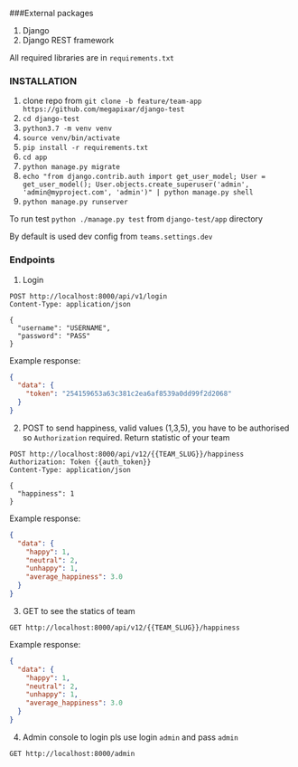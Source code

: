 ###External packages

1. Django
2. Django REST framework

All required libraries are in `requirements.txt`

### INSTALLATION

1. clone repo from `git clone -b feature/team-app https://github.com/megapixar/django-test`
2. `cd django-test`
3. `python3.7 -m venv venv`
4. `source venv/bin/activate`
5. `pip install -r requirements.txt`
6. `cd app`
7. `python manage.py migrate`
8. `echo "from django.contrib.auth import get_user_model; User = get_user_model(); User.objects.create_superuser('admin', 'admin@myproject.com', 'admin')" | python manage.py shell`
9. `python manage.py runserver`

To run test `python ./manage.py test` from `django-test/app` directory

By default is used dev config from `teams.settings.dev`

### Endpoints

1. Login

```
POST http://localhost:8000/api/v1/login
Content-Type: application/json

{
  "username": "USERNAME",
  "password": "PASS"
}
```

Example response:

```json
{
  "data": {
    "token": "254159653a63c381c2ea6af8539a0dd99f2d2068"
  }
}
```

2. POST to send happiness, valid values (1,3,5), you have to be authorised so `Authorization` required.
Return statistic of your team

```
POST http://localhost:8000/api/v12/{{TEAM_SLUG}}/happiness
Authorization: Token {{auth_token}}
Content-Type: application/json

{
  "happiness": 1
}
```

Example response:
```json
{
  "data": {
    "happy": 1,
    "neutral": 2,
    "unhappy": 1,
    "average_happiness": 3.0
  }
}
```

3. GET to see the statics of team

```
GET http://localhost:8000/api/v12/{{TEAM_SLUG}}/happiness
```

Example response:
```json
{
  "data": {
    "happy": 1,
    "neutral": 2,
    "unhappy": 1,
    "average_happiness": 3.0
  }
}
```

4. Admin console to login pls use login `admin` and pass `admin`

```
GET http://localhost:8000/admin
```